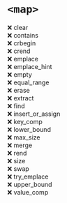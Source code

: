 # `<map>`
:x: clear  
:x: contains  
:x: crbegin  
:x: crend  
:x: emplace  
:x: emplace_hint  
:x: empty  
:x: equal_range  
:x: erase  
:x: extract  
:x: find  
:x: insert_or_assign  
:x: key_comp  
:x: lower_bound  
:x: max_size  
:x: merge  
:x: rend  
:x: size  
:x: swap  
:x: try_emplace  
:x: upper_bound  
:x: value_comp  
